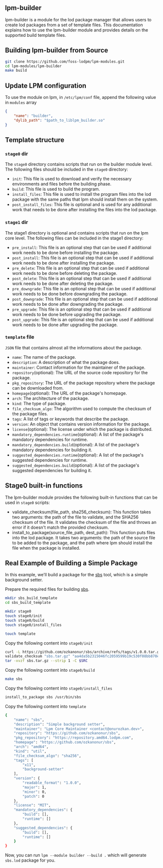 ## lpm-builder

lpm-builder is a module for the lod package manager that allows users to create lod packages from a set of template files. This documentation explains how to use the lpm-builder module and provides details on the supported build template files.


## Building lpm-builder from Source

```sh
git clone https://github.com/foss-lodpm/lpm-modules.git
cd lpm-modules/lpm-builder
make build
```

## Update LPM configuration

To use the module on lpm, in `/etc/lpm/conf` file, append the following value in `modules` array
```json
{
    "name": "builder",
    "dylib_path": "$path_to_liblpm_builder.so"
}
```


## Template structure


### `stage0` dir

The `stage0` directory contains scripts that run on the builder module level. The following files should be included in the `stage0` directory:

- `init`: This file is used to download and verify the necessary environments and files before the building phase.
- `build`: This file is used to build the program.
- `install_files`: This file is used to install the program files into the lod package with the same paths that lpm should install them on the system.
- `post_install_files`: This file is optional and is used for any additional work that needs to be done after installing the files into the lod package.


### `stage1` dir

The stage1 directory is optional and contains scripts that run on the lpm core level. The following files can be included in the stage1 directory:

- `pre_install`: This file is an optional step that can be used if additional work needs to be done before installing the package.
- `post_install`: This file is an optional step that can be used if additional work needs to be done after installing the package.
- `pre_delete`: This file is an optional step that can be used if additional work needs to be done before deleting the package.
- `post_delete`: This file is an optional step that can be used if additional work needs to be done after deleting the package.
- `pre_downgrade`: This file is an optional step that can be used if additional work needs to be done before downgrading the package.
- `post_downgrade`: This file is an optional step that can be used if additional work needs to be done after downgrading the package.
- `pre_upgrade`: This file is an optional step that can be used if additional work needs to be done before upgrading the package.
- `post_upgrade`: This file is an optional step that can be used if additional work needs to be done after upgrading the package.


### `template` file

`JSON` file that contains almost all the informations about the package.

- `name`: The name of the package.
- `description`: A description of what the package does.
- `maintainer`: Contact information for the maintainer of the package.
- `repository`(optional): The URL of the source code repository for the package.
- `pkg_repository`: The URL of the package repository where the package can be downloaded from.
- `homepage`(optional): The URL of the package's homepage.
- `arch`: The architecture of the package.
- `kind`: The type of package.
- `file_checksum_algo`: The algorithm used to compute the checksum of the package files.
- `tags`: A list of tags or keywords that describe the package.
- `version`: An object that contains version information for the package.
- `license`(optional): The license under which the package is distributed.
- `mandatory_dependencies.runtime`(optional): A list of the package's mandatory dependencies for runtime.
- `mandatory_dependencies.build`(optional): A list of the package's mandatory dependencies for building it.
- `suggested_dependencies.runtime`(optional): A list of the package's suggested dependencies for runtime.
- `suggested_dependencies.build`(optional): A list of the package's suggested dependencies for building it.


## Stage0 built-in functions

The lpm-builder module provides the following built-in functions that can be used in `stage0` scripts:

- validate_checksum(file_path, sha256_checksum): This function takes two arguments: the path of the file to validate, and the SHA256 checksum of the file. It validates the checksum of the file and throws an error if it doesn't match the provided checksum.
- install_to_package(source_file_path, dest_path): This function puts files into the lod package. It takes two arguments: the path of the source file to be added to the package, and the path where lpm should install the file when the package is installed.


## Real Example of Building a Simple Package

In this example, we'll build a package for the [sbs](https://github.com/ozkanonur/sbs) tool, which is a simple background setter.

Prepare the required files for building [sbs](https://github.com/ozkanonur/sbs).

```sh
mkdir sbs_build_template
cd sbs_build_template

mkdir stage0
touch stage0/init
touch stage0/build
touch stage0/install_files

touch template
```

Copy the following content into `stage0/init`

```sh
curl -L https://github.com/ozkanonur/sbs/archive/refs/tags/v1.0.0.tar.gz > sbs.tar.gz
validate_checksum "sbs.tar.gz" "aa4da5b2315046fc2059599b19c530f08bb870e63ed17111a55991b1ae911367"
tar -xvzf sbs.tar.gz --strip 1 -C $SRC
```

Copy the following content into `stage0/build`

```sh
make sbs
```

Copy the following content into `stage0/install_files`

```sh
install_to_package sbs /usr/bin/sbs
```

Copy the following content into `template`

```sh
{
    "name": "sbs",
    "description": "Simple background setter",
    "maintainer": "Lpm Core Maintainer <contact@onurozkan.dev>",
    "repository": "https://github.com/ozkanonur/sbs",
    "pkg_repository": "https://repository.amd64.lodpm.com",
    "homepage": "https://github.com/ozkanonur/sbs",
    "arch": "amd64",
    "kind": "util",
    "file_checksum_algo": "sha256",
    "tags": [
        "x11",
        "background-setter"
    ],
    "version": {
        "readable_format": "1.0.0",
        "major": 1,
        "minor": 0,
        "patch": 0
    },
    "license": "MIT",
    "mandatory_dependencies": {
        "build": [],
        "runtime": []
    },
    "suggested_dependencies": {
        "build": [],
        "runtime": []
    }
}
```

Now, you can run `lpm --module builder --build .` which will generate `sbs.lod` package for you.
